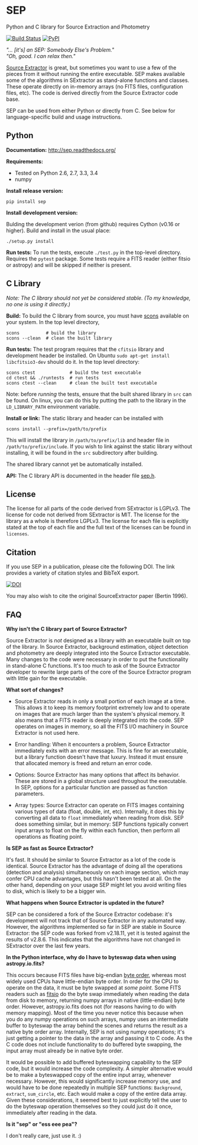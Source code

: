 SEP
===

Python and C library for Source Extraction and Photometry

[![Build Status](http://img.shields.io/travis/kbarbary/sep.svg?style=flat-square&label=linux)](https://travis-ci.org/kbarbary/sep)
[![PyPI](https://img.shields.io/pypi/v/sep.svg?style=flat-square)](https://pypi.python.org/pypi/sep)


*"... [it's] an SEP: Somebody Else's Problem."  
"Oh, good. I can relax then."*

[Source Extractor](http://www.astromatic.net/software/sextractor) is
great, but sometimes you want to use a few of the pieces from it
without running the entire executable. SEP makes available some of the
algorithms in SExtractor as stand-alone functions and classes. These
operate directly on in-memory arrays (no FITS files, configuration
files, etc). The code is derived directly from the Source Extractor
code base.

SEP can be used from either Python or directly from C. See below for
language-specific build and usage instructions.

Python
------

**Documentation:** http://sep.readthedocs.org/

**Requirements:**

- Tested on Python 2.6, 2.7, 3.3, 3.4
- numpy

**Install release version:**

```
pip install sep
```

**Install development version:**

Bulding the development verion (from github) requires Cython (v0.16 or
higher).  Build and install in the usual place:

```
./setup.py install
```

**Run tests:** To run the tests, execute `./test.py` in the top-level
directory.  Requires the `pytest` package. Some tests require a FITS
reader (either fitsio or astropy) and will be skipped if neither is
present.


C Library
---------

_Note: The C library should not yet be considered stable. (To my knowledge,
no one is using it directly.)_

**Build:** To build the C library from source, you must have
[scons](http://scons.org/) available on your system. In the top level
directory,

```
scons          # build the library
scons --clean  # clean the built library
```

**Run tests:** The test program requires that the `cfitsio` library
and development header be installed. On Ubuntu `sudo apt-get install
libcfitsio3-dev` should do it. In the top level directory:

```
scons ctest             # build the test executable
cd ctest && ./runtests  # run tests
scons ctest --clean     # clean the built test executable
```

Note: before *running* the tests, ensure that the built shared library
in `src` can be found. On linux, you can do this by putting the path
to the library in the `LD_LIBRARY_PATH` environment variable.


**Install or link:** The static library and header can be installed with

```
scons install --prefix=/path/to/prefix
```

This will install the library in `/path/to/prefix/lib` and header file
in `/path/to/prefix/include`. If you wish to link against the static
library without installing, it will be found in the `src` subdirectory
after building.

The shared library cannot yet be automatically installed.

**API:** The C library API is documented in the header file
[sep.h](src/sep.h).

License
-------

The license for all parts of the code derived from SExtractor is
LGPLv3. The license for code not derived from SExtractor is MIT. The
license for the library as a whole is therefore LGPLv3. The license
for each file is explicitly stated at the top of each file and the
full text of the licenses can be found in `licenses`.

Citation
--------

If you use SEP in a publication, please cite the following DOI. The link provides a variety of citation styles and BibTeX export.

[![DOI](https://zenodo.org/badge/doi/10.5281/zenodo.15669.svg)](http://dx.doi.org/10.5281/zenodo.15669)

You may also wish to cite the original SourceExtractor paper (Bertin 1996).

FAQ
---

**Why isn't the C library part of Source Extractor?**

Source Extractor is *not* designed as a library with an
executable built on top of the library. In Source Extractor, background
estimation, object detection and photometry are deeply integrated into the
Source Extractor executable. Many changes to the code were necessary in
order to put the functionality in stand-alone C functions. It's too much
to ask of the Source Extractor developer to rewrite large parts of the 
core of the Source Extractor program with little gain for the executable.

**What sort of changes?**

- Source Extractor reads in only a small portion of each image at a
  time.  This allows it to keep its memory footprint extremely low and
  to operate on images that are much larger than the system's physical
  memory. It also means that a FITS reader is deeply integrated into
  the code.  SEP operates on images in memory, so all the FITS I/O
  machinery in Source Extractor is not used here.

- Error handling: When it encounters a problem, Source Extractor
  immediately exits with an error message. This is fine for an
  executable, but a library function doesn't have that luxury. Instead
  it must ensure that allocated memory is freed and return an error
  code.

- Options: Source Extractor has many options that affect its behavior. These
  are stored in a global structure used throughout the executable. In SEP,
  options for a particular function are passed as function parameters.

- Array types: Source Extractor can operate on FITS images containing various
  types of data (float, double, int, etc). Internally, it does this by
  converting all data to `float` immediately when reading from disk.
  SEP does something similar, but in memory: SEP functions typically convert
  input arrays to float on the fly within each function, then perform
  all operations as floating point.

**Is SEP as fast as Source Extractor?**

It's fast. It should be similar to Source Extractor as a lot of the code
is identical. Source Extractor has the advantage of doing all the
operations (detection and analysis) simultaneously on each image
section, which may confer CPU cache advantages, but this hasn't been
tested at all. On the other hand, depending on your usage SEP might
let you avoid writing files to disk, which is likely to be a bigger
win.

**What happens when Source Extractor is updated in the future?**

SEP can be considered a fork of the Source Extractor codebase: it's
development will not track that of Source Extractor in any automated
way. However, the algorithms implemented so far in SEP are stable in
Source Extractor: the SEP code was forked from v2.18.11, yet it is tested
against the results of v2.8.6. This indicates that the algorithms have
not changed in SExtractor over the last few years.

**In the Python interface, why do I have to byteswap data when using
astropy.io.fits?**

This occurs because FITS files have big-endian [byte
order](http://en.wikipedia.org/wiki/Endianness), whereas most widely
used CPUs have little-endian byte order. In order for the CPU to
operate on the data, it must be byte swapped at *some point.* Some
FITS readers such as [fitsio](http://github.com/esheldon/fitsio) do
the byte swap immediately when reading the data from disk to memory,
returning numpy arrays in native (little-endian) byte order. However,
astropy.io.fits does not (for reasons having to do with memory
mapping). Most of the time you never notice this because when you do
any numpy operations on such arrays, numpy uses an intermediate buffer
to byteswap the array behind the scenes and returns the result as a
native byte order array. Internally, SEP is not using numpy
operations; it's just getting a pointer to the data in the array and
passing it to C code. As the C code does not include functionality to
do buffered byte swapping, the input array must already be in native
byte order.

It would be possible to add buffered byteswapping capability to the
SEP code, but it would increase the code complexity. A simpler
alternative would be to make a byteswapped copy of the entire input
array, whenever necessary. However, this would significantly increase
memory use, and would have to be done repeatedly in multiple SEP
functions: `Background`, `extract`, `sum_circle`, etc. Each would make
a copy of the entire data array. Given these considerations, it seemed
best to just explicitly tell the user to do the byteswap operation
themselves so they could just do it once, immediately after reading in
the data.

**Is it "sep" or "ess eee pea"?**

I don't really care, just use it. :)